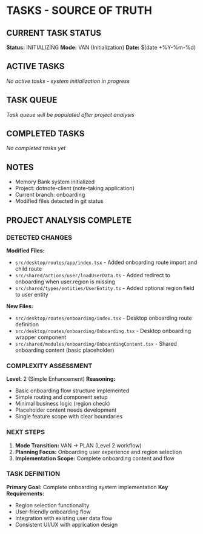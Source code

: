 # TASKS - SOURCE OF TRUTH

## CURRENT TASK STATUS
**Status:** INITIALIZING
**Mode:** VAN (Initialization)
**Date:** $(date +%Y-%m-%d)

## ACTIVE TASKS
*No active tasks - system initialization in progress*

## TASK QUEUE
*Task queue will be populated after project analysis*

## COMPLETED TASKS
*No completed tasks yet*

## NOTES
- Memory Bank system initialized
- Project: dotnote-client (note-taking application)
- Current branch: onboarding
- Modified files detected in git status

## PROJECT ANALYSIS COMPLETE

### DETECTED CHANGES
**Modified Files:**
- `src/desktop/routes/app/index.tsx` - Added onboarding route import and child route
- `src/shared/actions/user/loadUserData.ts` - Added redirect to onboarding when user.region is missing  
- `src/shared/types/entities/UserEntity.ts` - Added optional region field to user entity

**New Files:**
- `src/desktop/routes/onboarding/index.tsx` - Desktop onboarding route definition
- `src/desktop/routes/onboarding/Onboarding.tsx` - Desktop onboarding wrapper component
- `src/shared/modules/onboarding/OnboardingContent.tsx` - Shared onboarding content (basic placeholder)

### COMPLEXITY ASSESSMENT
**Level:** 2 (Simple Enhancement)
**Reasoning:** 
- Basic onboarding flow structure implemented
- Simple routing and component setup
- Minimal business logic (region check)
- Placeholder content needs development
- Single feature scope with clear boundaries

### NEXT STEPS
1. **Mode Transition:** VAN → PLAN (Level 2 workflow)
2. **Planning Focus:** Onboarding user experience and region selection
3. **Implementation Scope:** Complete onboarding content and flow

### TASK DEFINITION
**Primary Goal:** Complete onboarding system implementation
**Key Requirements:**
- Region selection functionality
- User-friendly onboarding flow
- Integration with existing user data flow
- Consistent UI/UX with application design
